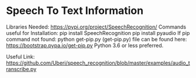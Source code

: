 
# Speech To Text Information
Libraries Needed: https://pypi.org/project/SpeechRecognition/
Commands useful for Installation: 
       pip install SpeechRecognition
       pip install pyaudio
If pip command not found: 
       python get-pip.py
(get-pip.py) file can be found here: https://bootstrap.pypa.io/get-pip.py
Python 3.6 or less preferred.

Useful Link: https://github.com/Uberi/speech_recognition/blob/master/examples/audio_transcribe.py
